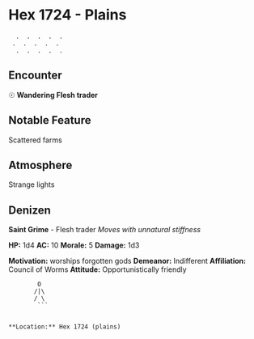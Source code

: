 # Hex 1724 - Plains
```
  .  .  .  .  .
 .  .  .  .  .
  .  .  .  .  .
```

## Encounter

☉ **Wandering Flesh trader**

## Notable Feature

Scattered farms

## Atmosphere

Strange lights

## Denizen

**Saint Grime** - Flesh trader
*Moves with unnatural stiffness*

**HP:** 1d4 **AC:** 10 **Morale:** 5
**Damage:** 1d3

**Motivation:** worships forgotten gods
**Demeanor:** Indifferent
**Affiliation:** Council of Worms
**Attitude:** Opportunistically friendly

```
        O
       /|\
       / \
        ```


**Location:** Hex 1724 (plains)
